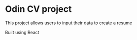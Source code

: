 # Odin CV project

This project allows users to input their data to create a resume

Built using React
